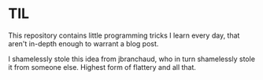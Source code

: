 TIL
===
This repository contains little programming tricks I learn every day, that aren't in-depth enough to warrant a blog post.

I shamelessly stole this idea from jbranchaud, who in turn shamelessly stole it from someone else. Highest form of flattery and all that. 
